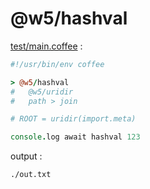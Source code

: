 [‼️]: ✏️README.mdt

# @w5/hashval

[test/main.coffee](./test/main.coffee) :

```coffee
#!/usr/bin/env coffee

> @w5/hashval
#   @w5/uridir
#   path > join

# ROOT = uridir(import.meta)

console.log await hashval 123
```

output :

```
./out.txt
```

